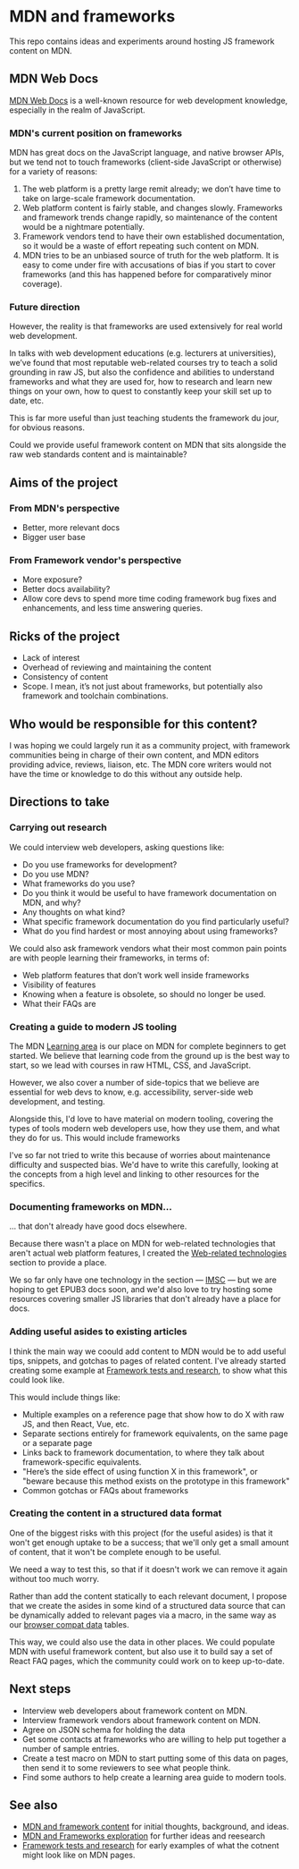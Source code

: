 # MDN and frameworks
This repo contains ideas and experiments around hosting JS framework content on MDN.

## MDN Web Docs
[MDN Web Docs](https://developer.mozilla.org/en-US/) is a well-known resource for web development knowledge, especially in the realm of JavaScript.

### MDN's current position on frameworks
MDN has great docs on the JavaScript language, and native browser APIs, but we tend not to touch frameworks (client-side JavaScript or otherwise) for a variety of reasons:

1. The web platform is a pretty large remit already; we don’t have time to take on large-scale framework documentation.
2. Web platform content is fairly stable, and changes slowly. Frameworks and framework trends change rapidly, so maintenance of the content would be a nightmare potentially.
3. Framework vendors tend to have their own established documentation, so it would be a waste of effort repeating such content on MDN.
4. MDN tries to be an unbiased source of truth for the web platform. It is easy to come under fire with accusations of bias if you start to cover frameworks (and this has happened before for comparatively minor coverage).

### Future direction

However, the reality is that frameworks are used extensively for real world web development.

In talks with web development educations (e.g. lecturers at universities), we’ve found that most reputable web-related courses try to teach a solid grounding in raw JS, but also the confidence and abilities to understand frameworks and what they are used for, how to research and learn new things on your own, how to quest to constantly keep your skill set up to date, etc. 

This is far more useful than just teaching students the framework du jour, for obvious reasons.

Could we provide useful framework content on MDN that sits alongside the raw web standards content and is maintainable?

## Aims of the project
### From MDN's perspective
* Better, more relevant docs
* Bigger user base

### From Framework vendor's perspective
* More exposure?
* Better docs availability?
* Allow core devs to spend more time coding framework bug fixes and enhancements, and less time answering queries. 

## Ricks of the project
* Lack of interest
* Overhead of reviewing and maintaining the content
* Consistency of content
* Scope. I mean, it’s not just about frameworks, but potentially also framework and toolchain combinations.


## Who would be responsible for this content?

I was hoping we could largely run it as a community project, with framework communities being in charge of their own content, and MDN editors providing advice, reviews, liaison, etc. The MDN core writers would not have the time or knowledge to do this without any outside help.


## Directions to take

### Carrying out research

We could interview web developers, asking questions like:

* Do you use frameworks for development?
* Do you use MDN?
* What frameworks do you use?
* Do you think it would be useful to have framework documentation on MDN, and why?
* Any thoughts on what kind?
* What specific framework documentation do you find particularly useful?
* What do you find hardest or most annoying about using frameworks?

We could also ask framework vendors what their most common pain points are with people learning their frameworks, in terms of:

* Web platform features that don’t work well inside frameworks
* Visibility of features
* Knowing when a feature is obsolete, so should no longer be used.
* What their FAQs are

### Creating a guide to modern JS tooling
The MDN [Learning area](https://developer.mozilla.org/en-US/docs/Learn) is our place on MDN for complete beginners to get started. We believe that learning code from the ground up is the best way to start, so we lead with courses in raw HTML, CSS, and JavaScript.

However, we also cover a number of side-topics that we believe are essential for web devs to know, e.g. accessibility, server-side web development, and testing.

Alongside this, I'd love to have material on modern tooling, covering the types of tools modern web developers use, how they use them, and what they do for us. This would include frameworks

I've so far not tried to write this because of worries about maintenance difficulty and suspected bias. We'd have to write this carefully, looking at the concepts from a high level and linking to other resources for the specifics.

### Documenting frameworks on MDN...
... that don't already have good docs elsewhere.

Because there wasn't a place on MDN for web-related technologies that aren't actual web platform features, I created the [Web-related technologies](https://developer.mozilla.org/en-US/docs/Related) section to provide a place.

We so far only have one technology in the section — [IMSC](https://developer.mozilla.org/en-US/docs/Related/IMSC) — but we are hoping to get EPUB3 docs soon, and we'd also love to try hosting some resources covering smaller JS libraries that don't already have a place for docs. 

### Adding useful asides to existing articles

I think the main way we coould add content to MDN would be to add useful tips, snippets, and gotchas to pages of related content. I've already started creating some example at [Framework tests and research](https://developer.mozilla.org/en-US/docs/User:chrisdavidmills/Framework_tests_and_research), to show what this could look like.

This would include things like:

* Multiple examples on a reference page that show how to do X with raw JS, and then React, Vue, etc.
* Separate sections entirely for framework equivalents, on the same page or a separate page
* Links back to framework documentation, to where they talk about framework-specific equivalents.
* "Here’s the side effect of using function X in this framework", or "beware because this method exists on the prototype in this framework"
* Common gotchas or FAQs about frameworks

### Creating the content in a structured data format

One of the biggest risks with this project (for the useful asides) is that it won't get enough uptake to be a success; that we'll only get a small amount of content, that it won't be complete enough to be useful. 

We need a way to test this, so that if it doesn't work we can remove it again without too much worry.

Rather than add the content statically to each relevant document, I propose that we create the asides in some kind of a structured data source that can be dynamically added to relevant pages via a macro, in the same way as our [browser compat data](https://github.com/mdn/browser-compat-data) tables.

This way, we could also use the data in other places. We could populate MDN with useful framework content, but also use it to build say a set of React FAQ pages, which the community could work on to keep up-to-date.

## Next steps

*  Interview web developers about framework content on MDN. 
*  Interview framework vendors about framework content on MDN.
*  Agree on JSON schema for holding the data
* Get some contacts at frameworks who are willing to help put together a number of sample entries.
* Create a test macro on MDN to start putting some of this data on pages, then send it to some reviewers to see what people think.
* Find some authors to help create a learning area guide to modern tools.

## See also 
* [MDN and framework content](https://docs.google.com/document/d/1Pmeu90QQXXdivIPVhIGZilT2n1PgpBGSeOVm3DQ2W7I/edit#heading=h.yw4sygim7yyb) for initial thoughts, background, and ideas.
* [MDN and Frameworks exploration](https://docs.google.com/document/d/1mgQda73zBuWHJsr1kjDPmEIZFWgHiLKVVu6KGTmyFgo/edit#) for further ideas and reesearch
* [Framework tests and research](https://developer.mozilla.org/en-US/docs/User:chrisdavidmills/Framework_tests_and_research) for early examples of what the cotnent might look like on MDN pages.
